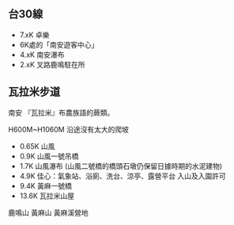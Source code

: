 ## 台30線
* 7.xK 卓樂
* 6K處的「南安遊客中心」
* 4.xK 南安瀑布
* 2.xK 叉路鹿鳴駐在所

## 瓦拉米步道
南安
『瓦拉米』布農族語的蕨類。

H600M~H1060M 沿途沒有太大的爬坡
* 0.65K 山風
* 0.9K 山風一號吊橋
* 1.7K 山風瀑布 (山風二號橋的橋頭石墩仍保留日據時期的水泥建物)
* 4.9K 佳心：氣象站、浴廁、洗台、涼亭、露營平台
入山及入園許可
* 9.4K 黃麻一號橋
* 13.6K 瓦拉米山屋

鹿鳴山
黃麻山
黃麻溪營地

